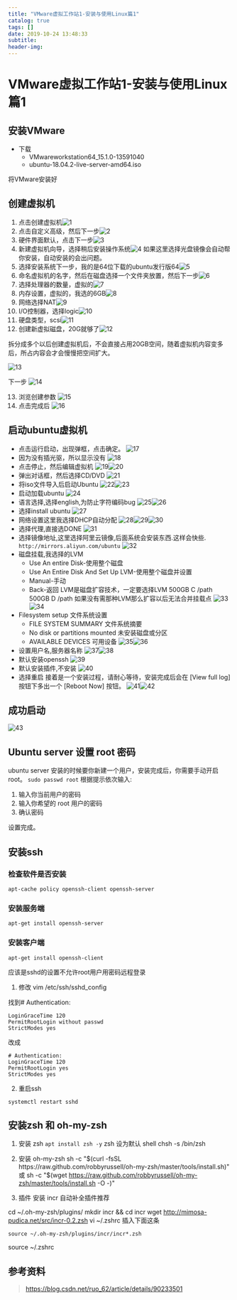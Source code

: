 ```yaml
---
title: "VMware虚拟工作站1-安装与使用Linux篇1"
catalog: true
tags: []
date: 2019-10-24 13:48:33
subtitle:
header-img:
---
```

# VMware虚拟工作站1-安装与使用Linux篇1
## 安装VMware
- 下载
    - VMwareworkstation64_15.1.0-13591040
    - ubuntu-18.04.2-live-server-amd64.iso

将VMware安装好
## 创建虚拟机
1. 点击创建虚拟机![1](VMware虚拟工作站1-安装与使用Linux篇1/1.png)
2. 点击自定义高级，然后下一步![2](VMware虚拟工作站1-安装与使用Linux篇1/2.png)
3. 硬件界面默认，点击下一步![3](VMware虚拟工作站1-安装与使用Linux篇1/3.png)
4. 新建虚拟机向导，选择稍后安装操作系统![4](VMware虚拟工作站1-安装与使用Linux篇1/4.png)
    如果这里选择光盘镜像会自动帮你安装，自动安装的会出问题。
5. 选择安装系统下一步，我的是64位下载的ubuntu发行版64![5](VMware虚拟工作站1-安装与使用Linux篇1/5.png)
6. 命名虚拟机的名字，然后在磁盘选择一个文件夹放置，然后下一步![6](VMware虚拟工作站1-安装与使用Linux篇1/6.png)
7. 选择处理器的数量，虚拟的![7](VMware虚拟工作站1-安装与使用Linux篇1/7.png)
8. 内存设置，虚拟的，我选的6GB![8](VMware虚拟工作站1-安装与使用Linux篇1/8.png)
9. 网络选择NAT![9](VMware虚拟工作站1-安装与使用Linux篇1/9.png)
10. I/O控制器，选择logic![10](VMware虚拟工作站1-安装与使用Linux篇1/10.png)
11. 硬盘类型，scsi![11](VMware虚拟工作站1-安装与使用Linux篇1/11.png)
12. 创建新虚拟磁盘，20G就够了![12](VMware虚拟工作站1-安装与使用Linux篇1/12.png)

拆分成多个以后创建虚拟机后，不会直接占用20GB空间，随着虚拟机内容变多后，所占内容会才会慢慢把空间扩大。

![13](VMware虚拟工作站1-安装与使用Linux篇1/13.png)

下一步
![14](VMware虚拟工作站1-安装与使用Linux篇1/14.png)

13. 浏览创建参数
![15](VMware虚拟工作站1-安装与使用Linux篇1/15.png)
14. 点击完成后
![16](VMware虚拟工作站1-安装与使用Linux篇1/16.png)

## 启动ubuntu虚拟机
- 点击运行启动，出现弹框，点击确定。
![17](VMware虚拟工作站1-安装与使用Linux篇1/17.png)
- 因为没有插光驱，所以显示没有
![18](VMware虚拟工作站1-安装与使用Linux篇1/18.png)
- 点击停止，然后编辑虚拟机
![19](VMware虚拟工作站1-安装与使用Linux篇1/19.png)![20](VMware虚拟工作站1-安装与使用Linux篇1/20.png)
- 弹出对话框，然后选择CD/DVD
![21](VMware虚拟工作站1-安装与使用Linux篇1/21.png)
- 将iso文件导入后启动Ubuntu
![22](VMware虚拟工作站1-安装与使用Linux篇1/22.png)![23](VMware虚拟工作站1-安装与使用Linux篇1/23.png)
- 启动加载ubuntu
![24](VMware虚拟工作站1-安装与使用Linux篇1/24.png)
- 语言选择,选择english,为防止字符编码bug
![25](VMware虚拟工作站1-安装与使用Linux篇1/25.png)![26](VMware虚拟工作站1-安装与使用Linux篇1/26.png)
- 选择install ubuntu
![27](VMware虚拟工作站1-安装与使用Linux篇1/27.png)
- 网络设置这里我选择DHCP自动分配
![28](VMware虚拟工作站1-安装与使用Linux篇1/28.png)![29](VMware虚拟工作站1-安装与使用Linux篇1/29.png)![30](VMware虚拟工作站1-安装与使用Linux篇1/30.png)
- 选择代理,直接选DONE
![31](VMware虚拟工作站1-安装与使用Linux篇1/31.png)
- 选择镜像地址,这里选择阿里云镜像,后面系统会安装东西.这样会快些.
`http://mirrors.aliyun.com/ubuntu`
![32](VMware虚拟工作站1-安装与使用Linux篇1/32.png)
- 磁盘挂载,我选择的LVM
    - Use An entire Disk-使用整个磁盘
    - Use An Entire Disk And Set Up LVM-使用整个磁盘并设置
    - Manual-手动
    - Back-返回
LVM是磁盘扩容技术，一定要选择LVM
    500GB C /path
    500GB D /path
    如果没有需那种LVM那么扩容以后无法合并挂载点
![33](VMware虚拟工作站1-安装与使用Linux篇1/33.png)![34](VMware虚拟工作站1-安装与使用Linux篇1/34.png)
- Filesystem setup   文件系统设置
    - FILE SYSTEM SUMMARY    文件系统摘要
    - No disk or partitions mounted   未安装磁盘或分区
    - AVAILABLE DEVICES  可用设备
    ![35](VMware虚拟工作站1-安装与使用Linux篇1/35.png)![36](VMware虚拟工作站1-安装与使用Linux篇1/36.png)
- 设置用户名,服务器名称
![37](VMware虚拟工作站1-安装与使用Linux篇1/37.png)![38](VMware虚拟工作站1-安装与使用Linux篇1/38.png)
- 默认安装openssh
![39](VMware虚拟工作站1-安装与使用Linux篇1/39.png)
- 默认安装插件,不安装
![40](VMware虚拟工作站1-安装与使用Linux篇1/40.PNG)
- 选择重启
接着是一个安装过程，请耐心等待，安装完成后会在 [View full log] 按钮下多出一个 [Reboot Now] 按钮。
![41](VMware虚拟工作站1-安装与使用Linux篇1/41.png)![42](VMware虚拟工作站1-安装与使用Linux篇1/42.png)

## 成功启动
![43](VMware虚拟工作站1-安装与使用Linux篇1/43.png)

## Ubuntu server 设置 root 密码
ubuntu server 安装的时候要你新建一个用户，安装完成后，你需要手动开启 root。
`sudo passwd root`
根据提示依次输入:
1. 输入你当前用户的密码
2. 输入你希望的 root 用户的密码
3. 确认密码

设置完成。

## 安装ssh
### 检查软件是否安装
~~~
apt-cache policy openssh-client openssh-server
~~~
### 安装服务端
~~~
apt-get install openssh-server
~~~
### 安装客户端
~~~
apt-get install openssh-client
~~~

应该是sshd的设置不允许root用户用密码远程登录

1. 修改 vim /etc/ssh/sshd_config

找到# Authentication:
~~~
LoginGraceTime 120
PermitRootLogin without passwd
StrictModes yes
~~~
改成
~~~
# Authentication:
LoginGraceTime 120
PermitRootLogin yes
StrictModes yes
~~~
2. 重启ssh

`systemctl restart sshd`
## 安装zsh 和 oh-my-zsh
1. 安装 zsh
`apt install zsh -y`
zsh 设为默认 shell
chsh -s /bin/zsh

2. 安装 oh-my-zsh
sh -c "$(curl -fsSL https://raw.github.com/robbyrussell/oh-my-zsh/master/tools/install.sh)"
或
sh -c "$(wget https://raw.github.com/robbyrussell/oh-my-zsh/master/tools/install.sh -O -)"

3. 插件
安装 incr 自动补全插件推荐

cd ~/.oh-my-zsh/plugins/
mkdir incr && cd incr
wget http://mimosa-pudica.net/src/incr-0.2.zsh
vi ~/.zshrc
插入下面这条
~~~
source ~/.oh-my-zsh/plugins/incr/incr*.zsh
~~~
source ~/.zshrc

## 参考资料
> https://blog.csdn.net/ruo_62/article/details/90233501
